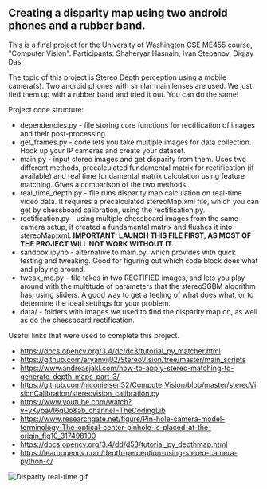 ## Creating a disparity map using two android phones and a rubber band. 

This is a final project for the University of Washington CSE ME455 course, "Computer Vision". Participants:
Shaheryar Hasnain, Ivan Stepanov, Digjay Das.

The topic of this project is Stereo Depth perception using a mobile camera(s). Two android phones with similar
main lenses are used. We just tied them up with a rubber band and tried it out. You can do the same! 

Project code structure:
* dependencies.py - file storing core functions for rectification of images and their post-processing.
* get_frames.py - code lets you take multiple images for data collection. Hook up your IP cameras and create your dataset.
* main.py - input stereo images and get disparity from them. Uses two different methods, precalculated fundamental matrix for rectification (if available) and real time fundamental matrix calculation using feature matching. Gives a comparison of the two methods.
* real_time_depth.py - file runs disparity map calculation on real-time video data. It requires a precalculated stereoMap.xml file, which you can get by chessboard calibration, using the rectification.py.
* rectification.py - using multiple chessboard images from the same camera setup, it created a fundamental matrix and flushes it into stereoMap.xml. **IMPORTANT: LAUNCH THIS FILE FIRST, AS MOST OF THE PROJECT WILL NOT WORK WITHOUT IT.**
* sandbox.ipynb - alternative to main.py, which provides with quick testing and tweaking. Good for figuring out which code block does what and playing around.
* tweak_me.py - file takes in two RECTIFIED images, and lets you play around with the multitude of parameters that the stereoSGBM algorithm has, using sliders. A good way to get a feeling of what does what, or to determine the ideal settings for your problem.
* data/ - folders with images we used to find the disparity map on, as well as do the chessboard rectification.

Useful links that were used to complete this project.
* https://docs.opencv.org/3.4/dc/dc3/tutorial_py_matcher.html
* https://github.com/aryanvij02/StereoVision/tree/master/main_scripts
* https://www.andreasjakl.com/how-to-apply-stereo-matching-to-generate-depth-maps-part-3/
* https://github.com/niconielsen32/ComputerVision/blob/master/stereoVisionCalibration/stereovision_calibration.py
* https://www.youtube.com/watch?v=yKypaVl6qQo&ab_channel=TheCodingLib
* https://www.researchgate.net/figure/Pin-hole-camera-model-terminology-The-optical-center-pinhole-is-placed-at-the-origin_fig10_317498100
* https://docs.opencv.org/3.4/dd/d53/tutorial_py_depthmap.html
* https://learnopencv.com/depth-perception-using-stereo-camera-python-c/

![Disparity real-time gif](1_video.gif)